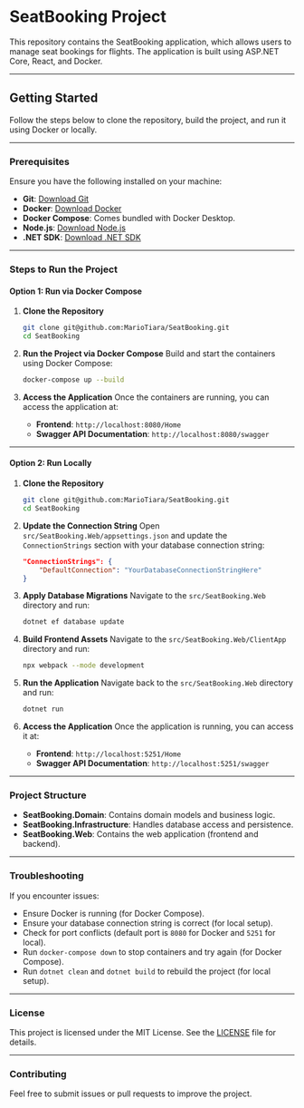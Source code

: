 # SeatBooking Project

This repository contains the SeatBooking application, which allows users to manage seat bookings for flights. The application is built using ASP.NET Core, React, and Docker.

---

## **Getting Started**

Follow the steps below to clone the repository, build the project, and run it using Docker or locally.

---

### **Prerequisites**

Ensure you have the following installed on your machine:
- **Git**: [Download Git](https://git-scm.com/downloads)
- **Docker**: [Download Docker](https://www.docker.com/products/docker-desktop)
- **Docker Compose**: Comes bundled with Docker Desktop.
- **Node.js**: [Download Node.js](https://nodejs.org/)
- **.NET SDK**: [Download .NET SDK](https://dotnet.microsoft.com/download)

---

### **Steps to Run the Project**

#### **Option 1: Run via Docker Compose**

1. **Clone the Repository**
   ```bash
   git clone git@github.com:MarioTiara/SeatBooking.git
   cd SeatBooking
   ```

2. **Run the Project via Docker Compose**
   Build and start the containers using Docker Compose:
   ```bash
   docker-compose up --build
   ```

3. **Access the Application**
   Once the containers are running, you can access the application at:
   - **Frontend**: `http://localhost:8080/Home`
   - **Swagger API Documentation**: `http://localhost:8080/swagger`

---

#### **Option 2: Run Locally**

1. **Clone the Repository**
   ```bash
   git clone git@github.com:MarioTiara/SeatBooking.git
   cd SeatBooking
   ```

2. **Update the Connection String**
   Open `src/SeatBooking.Web/appsettings.json` and update the `ConnectionStrings` section with your database connection string:
   ```json
   "ConnectionStrings": {
       "DefaultConnection": "YourDatabaseConnectionStringHere"
   }
   ```

3. **Apply Database Migrations**
   Navigate to the `src/SeatBooking.Web` directory and run:
   ```bash
   dotnet ef database update
   ```

4. **Build Frontend Assets**
   Navigate to the `src/SeatBooking.Web/ClientApp` directory and run:
   ```bash
   npx webpack --mode development
   ```

5. **Run the Application**
   Navigate back to the `src/SeatBooking.Web` directory and run:
   ```bash
   dotnet run
   ```

6. **Access the Application**
   Once the application is running, you can access it at:
   - **Frontend**: `http://localhost:5251/Home`
   - **Swagger API Documentation**: `http://localhost:5251/swagger`

---

### **Project Structure**

- **SeatBooking.Domain**: Contains domain models and business logic.
- **SeatBooking.Infrastructure**: Handles database access and persistence.
- **SeatBooking.Web**: Contains the web application (frontend and backend).

---

### **Troubleshooting**

If you encounter issues:
- Ensure Docker is running (for Docker Compose).
- Ensure your database connection string is correct (for local setup).
- Check for port conflicts (default port is `8080` for Docker and `5251` for local).
- Run `docker-compose down` to stop containers and try again (for Docker Compose).
- Run `dotnet clean` and `dotnet build` to rebuild the project (for local setup).

---

### **License**

This project is licensed under the MIT License. See the [LICENSE](LICENSE) file for details.

---

### **Contributing**

Feel free to submit issues or pull requests to improve the project.